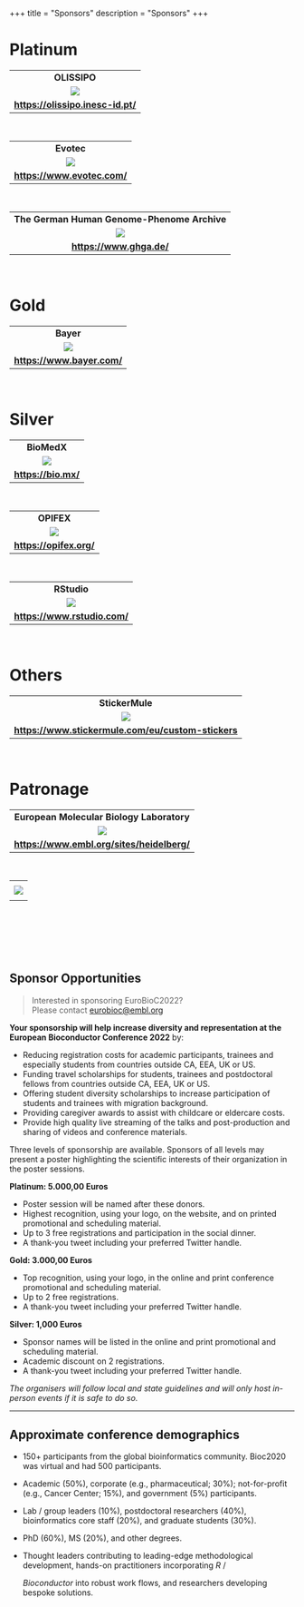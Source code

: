 +++
title = "Sponsors"
description = "Sponsors"
+++

# Platinum

|       |
|:-----:|
| **OLISSIPO** |
| ![](../img/clients/OLISSIPO_logo_v-c03_resized.png) |
| **https://olissipo.inesc-id.pt/** |
&nbsp;

|       |
|:-----:|
| **Evotec** |
| ![](../img/clients/evotec_logo_RGB_resized.jpg) |
| **https://www.evotec.com/** |
&nbsp;

|       |
|:-----:|
| **The German Human Genome-Phenome Archive** |
| ![](../img/clients/GHGA_Logo_resized.png) |
| **https://www.ghga.de/** |
&nbsp;

# Gold

|       |
|:-----:|
| **Bayer** |
| ![](../img/clients/bayer_resized.png) |
| **https://www.bayer.com/** |
&nbsp;

<!--
|       |
|:-----:|
| **Biogen** |
| ![](../img/clients/Biogen_resized.png) |
| **https://www.biogen.com/** |
&nbsp;

|       |
|:-----:|
| **Genentech** |
| ![](../img/clients/Genentech-Logo_resized.png) |
| **https://www.gene.com/** |
&nbsp;
-->

# Silver

|       |
|:-----:|
| **BioMedX** |
| ![](../img/clients/BioMedX_resized.jpg) |
| **https://bio.mx/** |
&nbsp;

|       |
|:-----:|
| **OPIFEX** |
| ![](../img/clients/opifex-logo_resize.png) |
| **https://opifex.org/** |
&nbsp;

|       |
|:-----:|
| **RStudio** |
| ![](../img/clients/RStudio_resized.jpeg) |
| **https://www.rstudio.com/** |
&nbsp;

# Others

|       |
|:-----:|
| **StickerMule** |
| ![](../img/clients/StickerMule_resized.png) |
| **https://www.stickermule.com/eu/custom-stickers** |
&nbsp;

# Patronage

|       |
|:-----:|
| **European Molecular Biology Laboratory** |
| ![](../img/clients/EMBL_logo_colour_RGB_resized.png) |
| **https://www.embl.org/sites/heidelberg/** |
&nbsp;

|       |
|:-----:|
|  |
| ![](../img/clients/EMBLEM_Technology-Transfer-GmbH.php.png) |
|  |
&nbsp;


<!--

|       |
|:-----:|
| **NanoString Technologies** |
| ![](../img/clients/NanoString_resized.png) |
| **https://www.nanostring.com/** |
&nbsp;

&nbsp;

# Gold

|       |
|:-----:|
| **Genentech** |
| ![](../img/clients/Genentech-Logo_resized.png) |
| **https://www.gene.com/** |

&nbsp;

|       |
|:-----:|
| **Takeda Pharmaceuticals** |
| ![](../img/clients/takeda_logo_resized.png) |
| **http://www.takeda.com/** |

&nbsp;

|       |
|:-----:|
| **BaseBit Technologies** |
| ![](../img/clients/basebitlogo_resized.png) |
| **https://www.basebitglobal.ai/** |

&nbsp;
|       |
|:-----:|
| **Maze Therapeutics** |
| ![](../img/clients/Maze_Logo_Navy-04_resized.png) |
| **https://mazetx.com/** |
&nbsp;

|       |
|:-----:|
| **Microsoft** |
| ![](../img/clients/Microsoft_resized.jpg) |
| **https://www.microsoft.com/genomics/** |
&nbsp;

|       |
|:-----:|
| **Novartis** |
| ![](../img/clients/novartis_logo_resized.png) |
| **https://www.novartis.com/** |
&nbsp;

|       |
|:-----:|
| **Bluebirdbio** |
| ![](../img/clients/Bluebird_resized.png) |
| **https://www.bluebirdbio.com/** |
&nbsp;

&nbsp;

# Silver

|       |
|:-----:|
| **R Consortium** |
| ![](../img/clients/R_Consortium-logo-horizontal-black_resized.png) |
| **https://www.r-consortium.org/** |

&nbsp;

|       |
|:-----:|
| **F1000** |
| ![](../img/clients/F1000R_logo_crop_resized.png) |
| **https://f1000research.com/** |
&nbsp;

|       |
|:-----:|
| **Stickermule** |
| ![](../img/clients/StickerMule_resized.png) |
| **[https://www.stickermule.com/](https://mule.to/p1yv)** |
&nbsp;

|       |
|:-----:|
| **CRC Press** |
| ![](../img/clients/crcpress_resized.png) |
| **https://www.routledge.com/** |
&nbsp;

|       |
|:-----:|
| **Bristol Myers Squibb** |
| ![](../img/clients/bms-rebrand-logo.svg.png) |
| **https://www.bms.com/** |


|       |
|:-----:|
| **Tercen Data Analytics Ltd.** |
| ![](../img/clients/Tercen_weblogo4_resized.png) |
| **https://www.tercen.com/** |

&nbsp;

-->

&nbsp;

&nbsp;

## Sponsor Opportunities

> Interested in sponsoring EuroBioC2022? <br> 
Please contact <eurobioc@embl.org>

**Your sponsorship will help increase diversity and representation at the European Bioconductor Conference 2022** by:

- Reducing registration costs for academic participants, trainees and especially students from countries outside CA, EEA, UK or US.
- Funding travel scholarships for students, trainees and postdoctoral fellows from countries outside CA, EEA, UK or US.
- Offering student diversity scholarships to increase participation of students and trainees with migration background. 
- Providing caregiver awards to assist with childcare or eldercare costs.
- Provide high quality live streaming of the talks and post-production and sharing of videos and conference materials.

Three levels of sponsorship are available. Sponsors of all levels may present a poster highlighting the scientific interests of their organization in the poster sessions.

**Platinum: 5.000,00 Euros**

- Poster session will be named after these donors.
- Highest recognition, using your logo, on the website, and on printed promotional and scheduling material.
- Up to 3 free registrations and participation in the social dinner.
- A thank-you tweet including your preferred Twitter handle.
<!-- A table during the poster session -->

**Gold: 3.000,00 Euros**

- Top recognition, using your logo, in the online and print conference promotional and scheduling material.
- Up to 2 free registrations.
- A thank-you tweet including your preferred Twitter handle.
<!-- A table during the poster session -->

**Silver: 1,000 Euros**

- Sponsor names will be listed in the online and print promotional and scheduling material.
- Academic discount on 2 registrations.
- A thank-you tweet including your preferred Twitter handle.

_The organisers will follow local and state guidelines and will only host in-person events if it is safe to do so._

***

## Approximate conference demographics

- 150+ participants from the global bioinformatics community. Bioc2020 was virtual and had 500 participants.

- Academic (50%), corporate (e.g., pharmaceutical; 30%);
  not-for-profit (e.g., Cancer Center; 15%), and government (5%)
  participants.

- Lab / group leaders (10%), postdoctoral researchers (40%),
  bioinformatics core staff (20%), and graduate students (30%).

- PhD (60%), MS (20%), and other degrees.

- Thought leaders contributing to leading-edge methodological
  development, hands-on practitioners incorporating _R_ /
  
  _Bioconductor_ into robust work flows, and researchers developing
  bespoke solutions.
 
